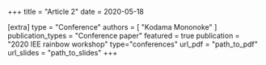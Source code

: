 +++
title = "Article 2"
date = 2020-05-18


[extra]
type = "Conference"
authors = [ "Kodama Mononoke" ]
publication_types = "Conference paper"
featured = true
publication = "2020 IEE rainbow workshop"
type="conferences"
url_pdf = "path_to_pdf"
url_slides = "path_to_slides"
+++
